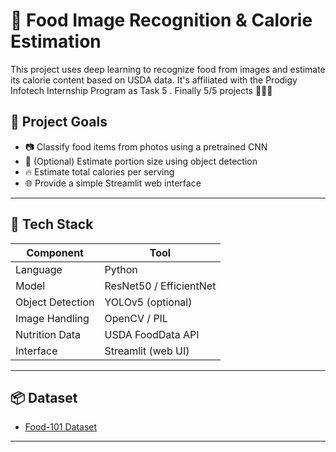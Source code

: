 # 🍔 Food Image Recognition & Calorie Estimation

This project uses deep learning to recognize food from images and estimate its calorie content based on USDA data.
It's affiliated with the Prodigy Infotech Internship Program as Task 5 . 
Finally 5/5 projects 🥳🥳🎉

## 🎯 Project Goals

- 📷 Classify food items from photos using a pretrained CNN
- 📏 (Optional) Estimate portion size using object detection
- 🔥 Estimate total calories per serving
- 🌐 Provide a simple Streamlit web interface

---

## 🧠 Tech Stack

| Component           | Tool                      |
|---------------------|---------------------------|
| Language            | Python                    |
| Model               | ResNet50 / EfficientNet   |
| Object Detection    | YOLOv5 (optional)         |
| Image Handling      | OpenCV / PIL              |
| Nutrition Data      | USDA FoodData API         |
| Interface           | Streamlit (web UI)        |

---

## 📦 Dataset

- [Food-101 Dataset](/kaggle/input/food-101)

---
